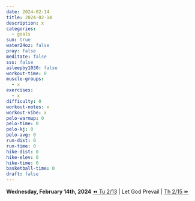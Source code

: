 ```yaml
---
date: 2024-02-14
title: 2024-02-14
description: x
categories:
  - goals
sun: true
water24oz: false
pray: false
meditate: false
sss: false
asleepby1030: false
workout-time: 0
muscle-groups:
  - x
exercises:
  - x
difficulty: 0
workout-notes: x
workout-vibe: x
pelo-warmup: 0
pelo-time: 0
pelo-kj: 0
pelo-avg: 0
run-dist: 0
run-time: 0
hike-dist: 0
hike-elev: 0
hike-time: 0
basketball-time: 0
draft: false
---
```

**Wednesday, February 14th, 2024**
[⏪ Tu 2/13](goals/2024-02-13) | Let God Prevail | [Th 2/15 ⏩](goals/2024-02-15)


